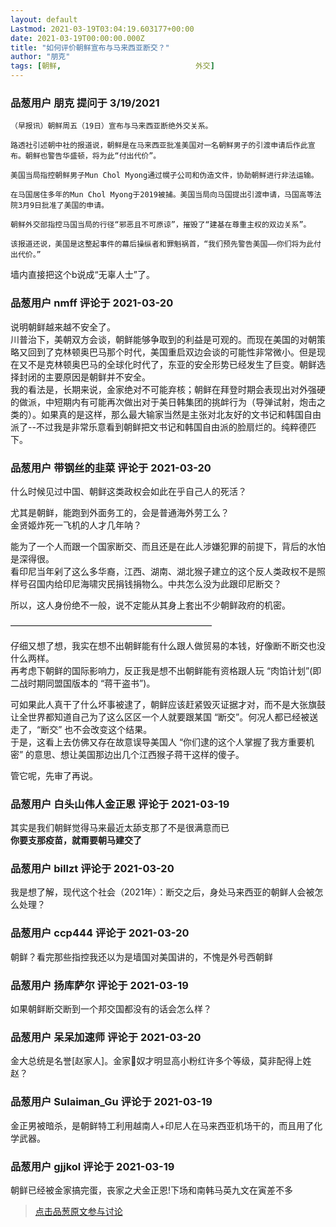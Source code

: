 ```yaml
---
layout: default
Lastmod: 2021-03-19T03:04:19.603177+00:00
date: 2021-03-19T00:00:00.000Z
title: "如何评价朝鲜宣布与马来西亚断交？"
author: "朋克"
tags: [朝鲜,								外交]
---
```



### 品葱用户 **朋克** 提问于 3/19/2021
    
```
（早报讯）朝鲜周五（19日）宣布与马来西亚断绝外交关系。
```

  

```
路透社引述朝中社的报道说，朝鲜是在马来西亚批准美国对一名朝鲜男子的引渡申请后作此宣布。朝鲜也警告华盛顿，将为此“付出代价”。
```

  

```
美国当局指控朝鲜男子Mun Chol Myong通过幌子公司和伪造文件，协助朝鲜进行非法运输。
```

  

```
在马国居住多年的Mun Chol Myong于2019被捕。美国当局向马国提出引渡申请，马国高等法院3月9日批准了美国的申请。
```

  

```
朝鲜外交部指控马国当局的行径“邪恶且不可原谅”，摧毁了“建基在尊重主权的双边关系”。
```

  

```
该报道还说，美国是这整起事件的幕后操纵者和罪魁祸首，“我们预先警告美国——你们将为此付出代价。”
```

  
  
墙内直接把这个b说成“无辜人士”了。
    
                

### 品葱用户 **nmff** 评论于 2021-03-20
        
说明朝鲜越来越不安全了。  
川普治下，美朝双方会谈，朝鲜能够争取到的利益是可观的。而现在美国的对朝策略又回到了克林顿奥巴马那个时代，美国重启双边会谈的可能性非常微小。但是现在又不是克林顿奥巴马的全球化时代了，东亚的安全形势已经发生了巨变。朝鲜选择封闭的主要原因是朝鲜并不安全。  
我的看法是，长期来说，金家绝对不可能弃核；朝鲜在拜登时期会表现出对外强硬的做派，中短期内有可能再次做出对于美日韩集团的挑衅行为（导弹试射，炮击之类的）。如果真的是这样，那么最大输家当然是主张对北友好的文书记和韩国自由派了--不过我是非常乐意看到朝鲜把文书记和韩国自由派的脸扇烂的。纯粹德匹下。
        
                

### 品葱用户 **带钢丝的韭菜** 评论于 2021-03-20
        
什么时候见过中国、朝鲜这类政权会如此在乎自己人的死活？  
  
尤其是朝鲜，能跑到外面务工的，会是普通海外劳工么？  
金贤姬炸死一飞机的人才几年呐？  
  
能为了一个人而跟一个国家断交、而且还是在此人涉嫌犯罪的前提下，背后的水怕是深得很。  
看印尼当年剁了这么多华裔，江西、湖南、湖北猴子建立的这个反人类政权不是照样号召国内给印尼海啸灾民捐钱捐物么。中共怎么没为此跟印尼断交？  
  
所以，这人身份绝不一般，说不定能从其身上套出不少朝鲜政府的机密。  
  
———————————————————————  
  
仔细又想了想，我实在想不出朝鲜能有什么跟人做贸易的本钱，好像断不断交也没什么两样。  
再考虑下朝鲜的国际影响力，反正我是想不出朝鲜能有资格跟人玩 “肉馅计划”(即二战时期同盟国版本的 “蒋干盗书”)。  
  
可如果此人真干了什么坏事被逮了，朝鲜应该赶紧毁灭证据才对，而不是大张旗鼓让全世界都知道自己为了这么区区一个人就要跟某国 “断交”。何况人都已经被送走了，“断交” 也不会改变这个结果。  
于是，这看上去仿佛又存在故意误导美国人 “你们逮的这个人掌握了我方重要机密” 的意思、想让美国那边出几个江西猴子蒋干这样的傻子。  
  
管它呢，先审了再说。
        
                

### 品葱用户 **白头山伟人金正恩** 评论于 2021-03-19
        
其实是我们朝鲜觉得马来最近太舔支那了不是很满意而已  
**你要支那疫苗，就甭要朝马建交了**
        
                

### 品葱用户 **billzt** 评论于 2021-03-20
        
我是想了解，现代这个社会（2021年）：断交之后，身处马来西亚的朝鲜人会被怎么处理？
        
                

### 品葱用户 **ccp444** 评论于 2021-03-20
        
朝鲜？看完那些指控我还以为是墙国对美国讲的，不愧是外号西朝鲜
        
                

### 品葱用户 **扬库萨尔** 评论于 2021-03-19
        
如果朝鲜断交断到一个邦交国都没有的话会怎么样？
        
                

### 品葱用户 **呆呆加速师** 评论于 2021-03-20
        
金大总统是名誉\[赵家人\]。金家🐶奴才明显高小粉红许多个等级，莫非配得上姓赵？
        
                

### 品葱用户 **Sulaiman_Gu** 评论于 2021-03-19
        
金正男被暗杀，是朝鲜特工利用越南人+印尼人在马来西亚机场干的，而且用了化学武器。
        
                

### 品葱用户 **gjjkol** 评论于 2021-03-19
        
朝鲜已经被金家搞完蛋，丧家之犬金正恩!下场和南韩马英九文在寅差不多
        
                





> [点击品葱原文参与讨论](https://pincong.rocks/question/37204)

